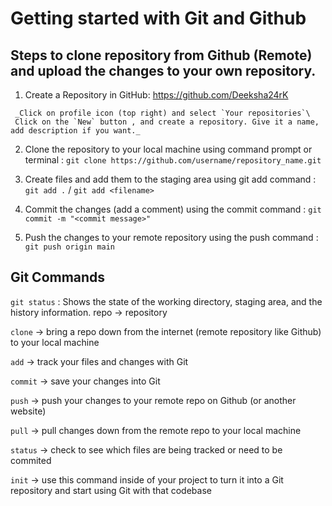 # Getting started with Git and Github

## Steps to clone repository from Github (Remote) and upload the changes to your own repository.

1. Create a Repository in GitHub: https://github.com/Deeksha24rK

```
 _Click on profile icon (top right) and select `Your repositories`\
 Click on the `New` button , and create a repository. Give it a name, add description if you want._
```

2. Clone the repository to your local machine using command prompt or terminal : `git clone https://github.com/username/repository_name.git`

3. Create files and add them to the staging area using git add command : `git add .` / `git add <filename>`

4. Commit the changes (add a comment) using the commit command : `git commit -m "<commit message>"`

5. Push the changes to your remote repository using the push command : `git push origin main`

## Git Commands

`git status` : Shows the state of the working directory, staging area, and the history information.
repo -> repository

`clone` -> bring a repo down from the internet (remote repository like Github) to your local machine

`add` -> track your files and changes with Git

`commit` -> save your changes into Git

`push` -> push your changes to your remote repo on Github (or another website)

`pull` -> pull changes down from the remote repo to your local machine

`status` -> check to see which files are being tracked or need to be commited

`init` -> use this command inside of your project to turn it into a Git repository and start using Git with that codebase
